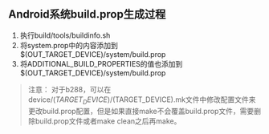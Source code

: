 ## Android系统build.prop生成过程

1. 执行build/tools/buildinfo.sh
2. 将system.prop中的内容添加到$(OUT_TARGET_DEVICE)/system/build.prop
3. 将ADDITIONAL_BUILD_PROPERTIES的值也添加到$(OUT_TARGET_DEVICE)/system/build.prop

>注意： 对于b288，可以在device/$(TARGET_DEVICE)/$(TARGET_DEVICE).mk文件中修改配置文件来更改build.prop配置，但是如果直接make不会覆盖build.prop文件，需要删除build.prop文件或者make clean之后再make。